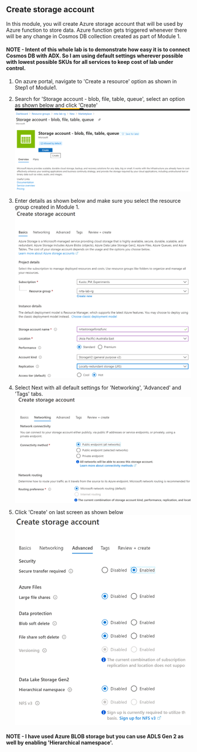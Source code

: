 ## Create storage account
In this module, you will create Azure storage account that will be used by Azure function to store data. Azure function gets triggered whenever there will be any change in Cosmos DB collection created as part of Module 1.

#### NOTE - Intent of this whole lab is to demonstrate how easy it is to connect Cosmos DB with ADX. So I am using default settings wherever possible with lowest possible SKUs for all services to keep cost of lab under control. 

1. On azure portal, navigate to 'Create a resource' option as shown in Step1 of Module1.

2. Search for 'Storage account - blob, file, table, queue', select an option as shown below and click 'Create'
![](../images/StorageAcc1.png)

3. Enter details as shown below and make sure you select the resource group created in Module 1.
![](../images/StorageAcc2.png)

4. Select Next with all default settings for 'Networking', 'Advanced' and 'Tags' tabs.
![](../images/StorageAcc3.png)

5. Click 'Create' on last screen as shown below
![](../images/StorageAcc4.png)

#### NOTE - I have used Azure BLOB storage but you can use ADLS Gen 2 as well by enabling 'Hierarchical namespace'. 

